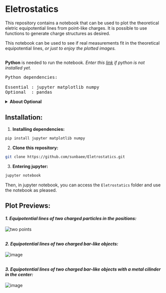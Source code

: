# Eletrostatics

This repository contains a notebook that can be used to plot the theoretical eletric equipotential lines from point-like charges.
It is possible to use functions to generate charge structures as desired.

This notebook can be used to see if real measurements fit in the theoretical equipotential lines, *or just to enjoy the plotted images.*

##

**Python** is needed to run the notebook. *Enter this [link](https://www.python.org/downloads/) if python is not installed yet.*

<pre>
Python dependencies:
  
Essential : jupyter matplotlib numpy
Optional  : pandas
</pre>

<details>
  <summary><b>About Optional</b></summary>

  > In this notebook, the library ```pandas``` is used to read csv files, it's useful if it's desired to plot measured points on top of the theoretical equipotential lines.
  > 
  > *If this feature is not desired, then all all lines related to the ```GetData()``` function should be commented.
  > Then, to generate the charges, it's possible to use a selected value for the charge or input an artificial point with a chosen eletric potential that was "measured" in that point.*

</details>

## Installation:

1. **Installing dependencies:**
   
  ```bash
  pip install jupyter matplotlib numpy
  ```

2. **Clone this repository:**
   
  ```bash
  git clone https://github.com/sunbaee/Eletrostatics.git
  ```

3. **Entering jupyter:**
   
  ```bash
  jupyter notebook
  ```

Then, in jupyter notebook, you can access the ```Eletrostatics``` folder and use the notebook as pleased.

## Plot Previews:

#### *1. Equipotential lines of two charged particles in the positions:*

![two points](https://github.com/user-attachments/assets/beabab95-a64c-49c8-8991-7709679352bb)

##

#### *2. Equipotential lines of two charged bar-like objects:*

![image](https://github.com/user-attachments/assets/16706040-df4a-484e-a3e6-22ca5a2ecbe7)

##

#### *3. Equipotential lines of two charged bar-like objects with a metal cilinder in the center:*

![image](https://github.com/user-attachments/assets/0c388ad5-fd0f-428b-85bf-d2c2089a7eac)

##
